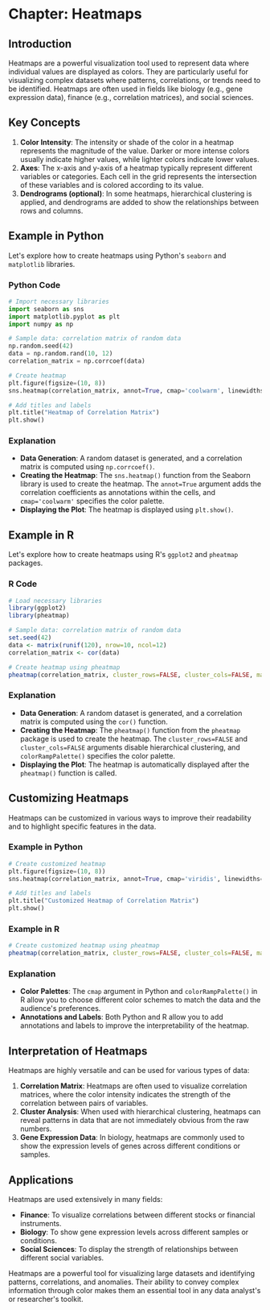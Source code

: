 # Chapter: Heatmaps

## Introduction

Heatmaps are a powerful visualization tool used to represent data where individual values are displayed as colors. They are particularly useful for visualizing complex datasets where patterns, correlations, or trends need to be identified. Heatmaps are often used in fields like biology (e.g., gene expression data), finance (e.g., correlation matrices), and social sciences.

## Key Concepts

1. **Color Intensity**: The intensity or shade of the color in a heatmap represents the magnitude of the value. Darker or more intense colors usually indicate higher values, while lighter colors indicate lower values.
2. **Axes**: The x-axis and y-axis of a heatmap typically represent different variables or categories. Each cell in the grid represents the intersection of these variables and is colored according to its value.
3. **Dendrograms (optional)**: In some heatmaps, hierarchical clustering is applied, and dendrograms are added to show the relationships between rows and columns.

## Example in Python

Let's explore how to create heatmaps using Python's `seaborn` and `matplotlib` libraries.

### Python Code

```python
# Import necessary libraries
import seaborn as sns
import matplotlib.pyplot as plt
import numpy as np

# Sample data: correlation matrix of random data
np.random.seed(42)
data = np.random.rand(10, 12)
correlation_matrix = np.corrcoef(data)

# Create heatmap
plt.figure(figsize=(10, 8))
sns.heatmap(correlation_matrix, annot=True, cmap='coolwarm', linewidths=0.5)

# Add titles and labels
plt.title("Heatmap of Correlation Matrix")
plt.show()
```

### Explanation

- **Data Generation**: A random dataset is generated, and a correlation matrix is computed using `np.corrcoef()`.
- **Creating the Heatmap**: The `sns.heatmap()` function from the Seaborn library is used to create the heatmap. The `annot=True` argument adds the correlation coefficients as annotations within the cells, and `cmap='coolwarm'` specifies the color palette.
- **Displaying the Plot**: The heatmap is displayed using `plt.show()`.

## Example in R

Let's explore how to create heatmaps using R's `ggplot2` and `pheatmap` packages.

### R Code

```r
# Load necessary libraries
library(ggplot2)
library(pheatmap)

# Sample data: correlation matrix of random data
set.seed(42)
data <- matrix(runif(120), nrow=10, ncol=12)
correlation_matrix <- cor(data)

# Create heatmap using pheatmap
pheatmap(correlation_matrix, cluster_rows=FALSE, cluster_cols=FALSE, main="Heatmap of Correlation Matrix", color = colorRampPalette(c("blue", "white", "red"))(50))
```

### Explanation

- **Data Generation**: A random dataset is generated, and a correlation matrix is computed using the `cor()` function.
- **Creating the Heatmap**: The `pheatmap()` function from the `pheatmap` package is used to create the heatmap. The `cluster_rows=FALSE` and `cluster_cols=FALSE` arguments disable hierarchical clustering, and `colorRampPalette()` specifies the color palette.
- **Displaying the Plot**: The heatmap is automatically displayed after the `pheatmap()` function is called.

## Customizing Heatmaps

Heatmaps can be customized in various ways to improve their readability and to highlight specific features in the data.

### Example in Python

```python
# Create customized heatmap
plt.figure(figsize=(10, 8))
sns.heatmap(correlation_matrix, annot=True, cmap='viridis', linewidths=0.5, cbar_kws={'label': 'Correlation Coefficient'})

# Add titles and labels
plt.title("Customized Heatmap of Correlation Matrix")
plt.show()
```

### Example in R

```r
# Create customized heatmap using pheatmap
pheatmap(correlation_matrix, cluster_rows=FALSE, cluster_cols=FALSE, main="Customized Heatmap of Correlation Matrix", color = colorRampPalette(c("purple", "white", "green"))(50), legend_labels="Correlation Coefficient")
```

### Explanation

- **Color Palettes**: The `cmap` argument in Python and `colorRampPalette()` in R allow you to choose different color schemes to match the data and the audience's preferences.
- **Annotations and Labels**: Both Python and R allow you to add annotations and labels to improve the interpretability of the heatmap.

## Interpretation of Heatmaps

Heatmaps are highly versatile and can be used for various types of data:

1. **Correlation Matrix**: Heatmaps are often used to visualize correlation matrices, where the color intensity indicates the strength of the correlation between pairs of variables.
2. **Cluster Analysis**: When used with hierarchical clustering, heatmaps can reveal patterns in data that are not immediately obvious from the raw numbers.
3. **Gene Expression Data**: In biology, heatmaps are commonly used to show the expression levels of genes across different conditions or samples.

## Applications

Heatmaps are used extensively in many fields:

- **Finance**: To visualize correlations between different stocks or financial instruments.
- **Biology**: To show gene expression levels across different samples or conditions.
- **Social Sciences**: To display the strength of relationships between different social variables.

Heatmaps are a powerful tool for visualizing large datasets and identifying patterns, correlations, and anomalies. Their ability to convey complex information through color makes them an essential tool in any data analyst's or researcher's toolkit.
